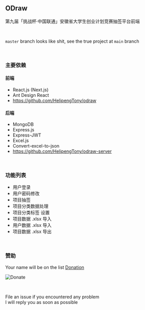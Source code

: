 ## ODraw
第九届「挑战杯·中国联通」安徽省大学生创业计划竞赛抽签平台前端

<br/>

`master` branch looks like shit, see the true project at `main` branch

<br/>

### 主要依赖
#### 前端
+ React.js (Next.js)
+ Ant Design React
+ https://github.com/HelipengTony/odraw

#### 后端
+ MongoDB
+ Express.js
+ Express-JWT
+ Excel.js
+ Convert-excel-to-json
+ https://github.com/HelipengTony/odraw-server

<br/>

### 功能列表
+ 用户登录
+ 用户密码修改
+ 项目抽签
+ 项目分类数据处理
+ 项目分类标签 设置
+ 项目数据 .xlsx 导入
+ 用户数据 .xlsx 导入
+ 项目数据 .xlsx 导出

<br/>

### 赞助
Your name will be on the list [Donation](https://www.ouorz.com/donation)
<br/>

![Donate](https://i.loli.net/2019/02/18/5c6a80afd1e26.png)

<br/>

File an issue if you encountered any problem
<br/>
I will reply you as soon as possible
